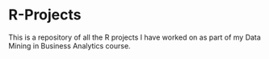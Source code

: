 # R-Projects
This is a repository of all the R projects I have worked on as part of my Data Mining in Business Analytics course. 
